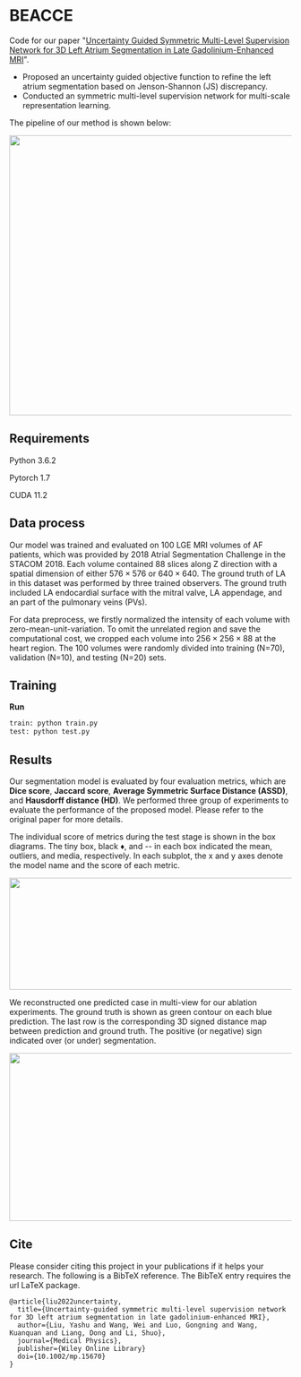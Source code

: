 # BEACCE

Code for our paper "[Uncertainty Guided Symmetric Multi-Level Supervision Network for 3D Left Atrium Segmentation in Late Gadolinium-Enhanced MRI](https://aapm.onlinelibrary.wiley.com/doi/10.1002/mp.15670)". 

- Proposed an uncertainty guided objective function to refine the left atrium segmentation based on Jenson-Shannon (JS) discrepancy.
- Conducted an symmetric multi-level supervision network for multi-scale representation learning.

The pipeline of our method is shown below:

<p align="center">
    <img src="images/framework.png" width="750" height="500"> 



## Requirements

Python 3.6.2

Pytorch 1.7

CUDA 11.2

## Data process

Our model was trained and evaluated on 100 LGE MRI volumes of AF patients, which was provided by 2018 Atrial Segmentation Challenge in the STACOM 2018. Each volume contained 88 slices along Z direction with a spatial dimension of either $576\times576$ or $640\times640$. The ground truth of LA in this dataset was performed by three trained observers. The ground truth included LA endocardial surface with the mitral valve, LA appendage, and an part of the pulmonary veins (PVs).

For data preprocess, we firstly normalized the intensity of each volume with zero-mean-unit-variation. To omit the unrelated region and save the computational cost, we cropped each volume into $256\times256\times88$ at the heart region. The 100 volumes were randomly divided into training (N=70), validation (N=10), and testing (N=20) sets.

## Training

**Run**

```python
train: python train.py
test: python test.py
```

## Results

Our segmentation model is evaluated by four evaluation metrics, which are **Dice score**, **Jaccard score**,  **Average Symmetric Surface Distance (ASSD)**, and **Hausdorff distance (HD)**. We performed three group of experiments to evaluate the performance of the proposed model. Please refer to the original paper for more details.

The individual score of metrics during the test stage is shown in the box diagrams. The tiny box, black &diams;, and -- in each box indicated the mean, outliers, and media, respectively. In each subplot, the x and y axes denote the model name and the score of each metric.

<p align="center">
    <img src="images/box_compare_result.png" width="1000" height="200">
</p>


We reconstructed one predicted case in multi-view for our ablation experiments. The ground truth is shown as green contour on each blue prediction. The last row is the corresponding 3D signed distance map between prediction and ground truth. The positive (or negative) sign indicated over (or under) segmentation. 

<p align="center">
    <img src="images/multiview.png" width="700" height="300"> 
</p>

## Cite

Please consider citing this project in your publications if it helps your research. The following is a BibTeX reference. The BibTeX entry requires the url LaTeX package.

    @article{liu2022uncertainty,
      title={Uncertainty-guided symmetric multi-level supervision network for 3D left atrium segmentation in late gadolinium-enhanced MRI},
      author={Liu, Yashu and Wang, Wei and Luo, Gongning and Wang, Kuanquan and Liang, Dong and Li, Shuo},
      journal={Medical Physics},
      publisher={Wiley Online Library}
      doi={10.1002/mp.15670}
    }

